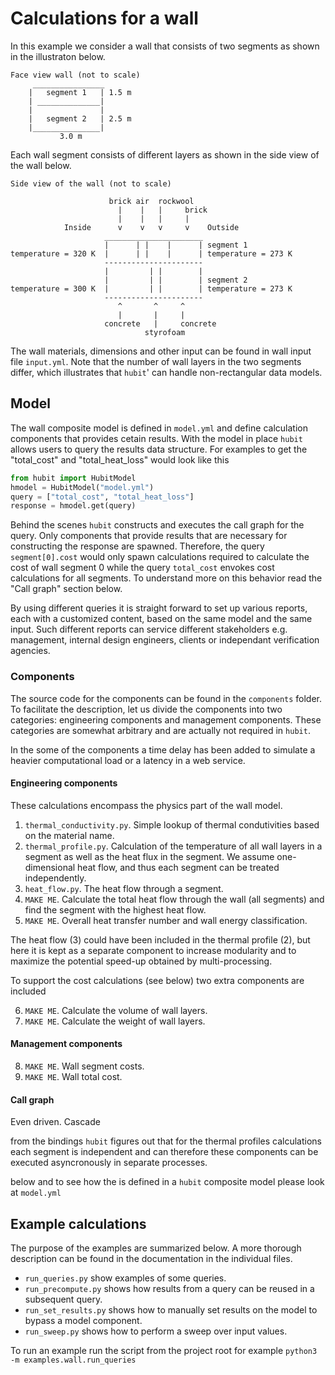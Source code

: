 # Calculations for a wall

In this example we consider a wall that consists of two segments as shown in the illustraton below. 

``` 
Face view wall (not to scale)
     ________________
    |   segment 1   | 1.5 m
    | ______________|
    |               | 
    |   segment 2   | 2.5 m
    |_______________|
           3.0 m
```

Each wall segment consists of different layers as shown in the side view of the wall below.

```
Side view of the wall (not to scale)

                      brick air  rockwool 
                        |    |   |     brick
                        |    |   |     |
            Inside      v    v   v     v    Outside
                     ______________________
                     |      | |    |      | segment 1
temperature = 320 K  |      | |    |      | temperature = 273 K   
                     ----------------------        
                     |         | |        |      
                     |         | |        | segment 2
temperature = 300 K  |         | |        | temperature = 273 K
                     ----------------------
                        ^       ^     ^ 
                        |       |     |
                     concrete   |     concrete 
                              styrofoam 
```

The wall materials, dimensions and other input can be found in wall input file `input.yml`. Note that the number of wall layers in the two segments differ, which illustrates that `hubit`' can handle non-rectangular data models.

## Model
The wall composite model is defined in `model.yml` and define calculation components that provides cetain results. With the model in place `hubit` allows users to query the results data structure. For examples to get the "total_cost" and "total_heat_loss" would look like this

```python
from hubit import HubitModel
hmodel = HubitModel("model.yml")
query = ["total_cost", "total_heat_loss"]
response = hmodel.get(query)
```

Behind the scenes `hubit` constructs and executes the call graph for the query. Only components that provide results that are necessary for constructing the response are spawned. Therefore, the query `segment[0].cost` would only spawn calculations required to calculate the cost of wall segment 0 while the query `total_cost` envokes cost calculations for all segments. To understand more on this behavior read the "Call graph" section below.

By using different queries it is straight forward to set up various reports, each with a customized content, based on the same model and the same input. Such different reports can service different 
stakeholders e.g. management, internal design engineers, clients or independant verification agencies.

### Components
The source code for the components can be found in the `components` folder. To facilitate the description, let us divide the components into two categories: engineering components and management components. These categories are somewhat arbitrary and are actually not required in `hubit`.

In the some of the components a time delay has been added to simulate a heavier computational load or a latency in a web service.

#### Engineering components
These calculations encompass the physics part of the wall model.

1. `thermal_conductivity.py`. Simple lookup of thermal condutivities based on the material name.
2. `thermal_profile.py`. Calculation of the temperature of all wall layers in a segment as well 
as the heat flux in the segment. We assume one-dimensional heat flow, and thus each segment can be treated independently.
3. `heat_flow.py`. The heat flow through a segment.
4. `MAKE ME`. Calculate the total heat flow through the wall (all segments) and find the segment with the highest heat flow. 
5. `MAKE ME`. Overall heat transfer number and wall energy classification.

The heat flow (3) could have been included in the thermal profile (2), but here it is kept as a separate component to increase modularity and to maximize the potential speed-up obtained by multi-processing.

To support the cost calculations (see below) two extra components are included

6. `MAKE ME`. Calculate the volume of wall layers. 
7. `MAKE ME`. Calculate the weight of wall layers.

#### Management components

8. `MAKE ME`. Wall segment costs.
9. `MAKE ME`. Wall total cost.


#### Call graph

Even driven. Cascade

from the bindings `hubit` figures out that for the thermal profiles calculations each segment is independent and can therefore these components can be executed asyncronously in separate processes. 

 below and to see how the is defined in a `hubit` composite model please look at `model.yml`



## Example calculations
The purpose of the examples are summarized below. A more thorough description can be found in the documentation in the individual files.

* `run_queries.py` show examples of some queries.
* `run_precompute.py` shows how results from a query can be reused in a subsequent query. 
* `run_set_results.py` shows how to manually set results on the model to bypass a model component.
* `run_sweep.py` shows how to perform a sweep over input values.

To run an example run the script from the project root for example `python3 -m examples.wall.run_queries`

